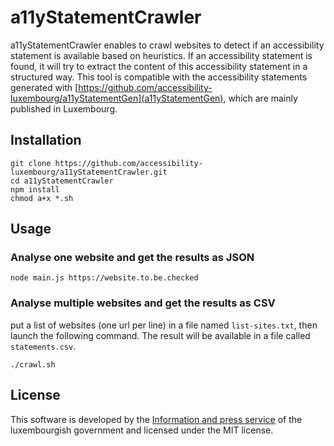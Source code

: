# a11yStatementCrawler

a11yStatementCrawler enables to crawl websites to detect if an accessibility statement is available based on heuristics. If an accessibility statement is found, it will try to extract the content of this accessibility statement in a structured way. This tool is compatible with the accessibility statements generated with [https://github.com/accessibility-luxembourg/a11yStatementGen](a11yStatementGen), which are mainly published in Luxembourg.

## Installation
```
git clone https://github.com/accessibility-luxembourg/a11yStatementCrawler.git
cd a11yStatementCrawler
npm install
chmod a+x *.sh
```

## Usage

### Analyse one website and get the results as JSON
```
node main.js https://website.to.be.checked
```

### Analyse multiple websites and get the results as CSV
put a list of websites (one url per line) in a file named `list-sites.txt`, then launch the following command. The result will be available in a file called `statements.csv`.
```
./crawl.sh
```

## License

This software is developed by the [Information and press service](https://sip.gouvernement.lu/en.html) of the luxembourgish government and licensed under the MIT license.